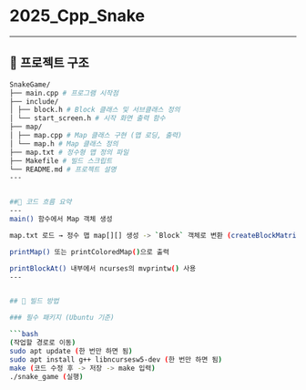 # 2025_Cpp_Snake

---

## 📁 프로젝트 구조

```bash
SnakeGame/
├── main.cpp # 프로그램 시작점
├── include/
│ ├── block.h # Block 클래스 및 서브클래스 정의
│ └── start_screen.h # 시작 화면 출력 함수
├── map/
│ ├── map.cpp # Map 클래스 구현 (맵 로딩, 출력)
│ └── map.h # Map 클래스 정의
├── map.txt # 정수형 맵 정의 파일
├── Makefile # 빌드 스크립트
└── README.md # 프로젝트 설명
---


##🧩 코드 흐름 요약
---
main() 함수에서 Map 객체 생성

map.txt 로드 → 정수 맵 map[][] 생성 -> `Block` 객체로 변환 (createBlockMatrix()로 Block*[][] 생성 (mapArray))

printMap() 또는 printColoredMap()으로 출력

printBlockAt() 내부에서 ncurses의 mvprintw() 사용
---


## 🔨 빌드 방법

### 필수 패키지 (Ubuntu 기준)

```bash
(작업할 경로로 이동)
sudo apt update (한 번만 하면 됨)
sudo apt install g++ libncursesw5-dev (한 번만 하면 됨)
make (코드 수정 후 -> 저장 -> make 입력)
./snake_game (실행)
